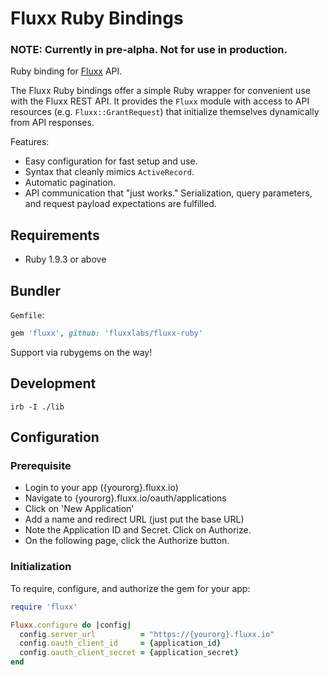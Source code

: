 # Fluxx Ruby Bindings

### NOTE: Currently in pre-alpha. Not for use in production.

Ruby binding for [Fluxx](fluxx.io) API.

The Fluxx Ruby bindings offer a simple Ruby wrapper for convenient use with the
Fluxx REST API. It provides the `Fluxx` module with access to API resources (e.g.
`Fluxx::GrantRequest`) that initialize themselves dynamically from API responses.

Features:

* Easy configuration for fast setup and use.
* Syntax that cleanly mimics `ActiveRecord`.
* Automatic pagination.
* API communication that "just works." Serialization, query parameters, and request payload expectations are fulfilled.

## Requirements

* Ruby 1.9.3 or above

## Bundler

`Gemfile`:

``` ruby
gem 'fluxx', github: 'fluxxlabs/fluxx-ruby'
```

Support via rubygems on the way!

## Development

```
irb -I ./lib
```

## Configuration

### Prerequisite

* Login to your app ({yourorg}.fluxx.io)
* Navigate to {yourorg}.fluxx.io/oauth/applications
* Click on 'New Application'
* Add a name and redirect URL (just put the base URL)
* Note the Application ID and Secret. Click on Authorize.
* On the following page, click the Authorize button.

### Initialization

To require, configure, and authorize the gem for your app:

```ruby
require 'fluxx'

Fluxx.configure do |config|
  config.server_url          = "https://{yourorg}.fluxx.io"
  config.oauth_client_id     = {application_id}
  config.oauth_client_secret = {application_secret}
end
```
